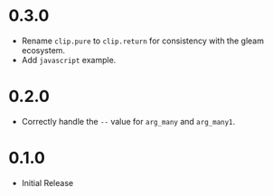 # 0.3.0

* Rename `clip.pure` to `clip.return` for consistency with the gleam ecosystem.
* Add `javascript` example.

# 0.2.0

* Correctly handle the `--` value for `arg_many` and `arg_many1`.

# 0.1.0

* Initial Release
